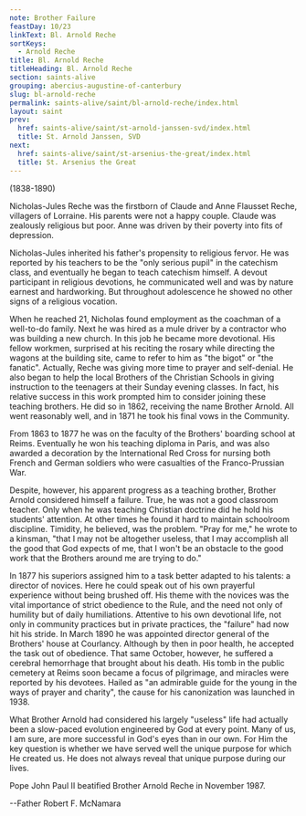 ```yaml
---
note: Brother Failure
feastDay: 10/23
linkText: Bl. Arnold Reche
sortKeys:
  - Arnold Reche
title: Bl. Arnold Reche
titleHeading: Bl. Arnold Reche
section: saints-alive
grouping: abercius-augustine-of-canterbury
slug: bl-arnold-reche
permalink: saints-alive/saint/bl-arnold-reche/index.html
layout: saint
prev:
  href: saints-alive/saint/st-arnold-janssen-svd/index.html
  title: St. Arnold Janssen, SVD
next:
  href: saints-alive/saint/st-arsenius-the-great/index.html
  title: St. Arsenius the Great
---
```

(1838-1890)

Nicholas-Jules Reche was the firstborn of Claude and Anne Flausset Reche, villagers of Lorraine. His parents were not a happy couple. Claude was zealously religious but poor. Anne was driven by their poverty into fits of depression.

Nicholas-Jules inherited his father's propensity to religious fervor. He was reported by his teachers to be the "only serious pupil" in the catechism class, and eventually he began to teach catechism himself. A devout participant in religious devotions, he communicated well and was by nature earnest and hardworking. But throughout adolescence he showed no other signs of a religious vocation.

When he reached 21, Nicholas found employment as the coachman of a well-to-do family. Next he was hired as a mule driver by a contractor who was building a new church. In this job he became more devotional. His fellow workmen, surprised at his reciting the rosary while directing the wagons at the building site, came to refer to him as "the bigot" or "the fanatic". Actually, Reche was giving more time to prayer and self-denial. He also began to help the local Brothers of the Christian Schools in giving instruction to the teenagers at their Sunday evening classes. In fact, his relative success in this work prompted him to consider joining these teaching brothers. He did so in 1862, receiving the name Brother Arnold. All went reasonably well, and in 1871 he took his final vows in the Community.

From 1863 to 1877 he was on the faculty of the Brothers' boarding school at Reims. Eventually he won his teaching diploma in Paris, and was also awarded a decoration by the International Red Cross for nursing both French and German soldiers who were casualties of the Franco-Prussian War.

Despite, however, his apparent progress as a teaching brother, Brother Arnold considered himself a failure. True, he was not a good classroom teacher. Only when he was teaching Christian doctrine did he hold his students' attention. At other times he found it hard to maintain schoolroom discipline. Timidity, he believed, was the problem. "Pray for me," he wrote to a kinsman, "that I may not be altogether useless, that I may accomplish all the good that God expects of me, that I won't be an obstacle to the good work that the Brothers around me are trying to do."

In 1877 his superiors assigned him to a task better adapted to his talents: a director of novices. Here he could speak out of his own prayerful experience without being brushed off. His theme with the novices was the vital importance of strict obedience to the Rule, and the need not only of humility but of daily humiliations. Attentive to his own devotional life, not only in community practices but in private practices, the "failure" had now hit his stride. In March 1890 he was appointed director general of the Brothers' house at Courlancy. Although by then in poor health, he accepted the task out of obedience. That same October, however, he suffered a cerebral hemorrhage that brought about his death. His tomb in the public cemetery at Reims soon became a focus of pilgrimage, and miracles were reported by his devotees. Hailed as "an admirable guide for the young in the ways of prayer and charity", the cause for his canonization was launched in 1938.

What Brother Arnold had considered his largely "useless" life had actually been a slow-paced evolution engineered by God at every point. Many of us, I am sure, are more successful in God's eyes than in our own. For Him the key question is whether we have served well the unique purpose for which He created us. He does not always reveal that unique purpose during our lives.

Pope John Paul II beatified Brother Arnold Reche in November 1987.

\--Father Robert F. McNamara